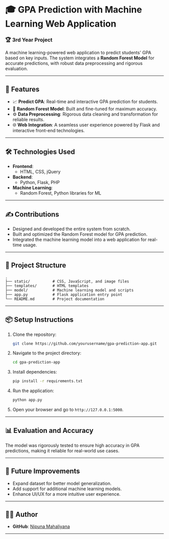 # 🎓 GPA Prediction with Machine Learning Web Application

### 🏆 **3rd Year Project**

A machine learning-powered web application to predict students' GPA based on key inputs. The system integrates a **Random Forest Model** for accurate predictions, with robust data preprocessing and rigorous evaluation.

---

## 🚀 **Features**
- 📈 **Predict GPA**: Real-time and interactive GPA prediction for students.
- 🧐 **Random Forest Model**: Built and fine-tuned for maximum accuracy.
- ⚙️ **Data Preprocessing**: Rigorous data cleaning and transformation for reliable results.
- 🌐 **Web Integration**: A seamless user experience powered by Flask and interactive front-end technologies.

---

## 🛠️ **Technologies Used**
- **Frontend**:  
  - HTML, CSS, jQuery
- **Backend**:  
  - Python, Flask, PHP
- **Machine Learning**:  
  - Random Forest, Python libraries for ML

---

## ✍️ **Contributions**
- Designed and developed the entire system from scratch.
- Built and optimized the Random Forest model for GPA prediction.
- Integrated the machine learning model into a web application for real-time usage.

---

## 💃 **Project Structure**
```plaintext
.
├── static/          # CSS, JavaScript, and image files
├── templates/       # HTML templates
├── model/           # Machine learning model and scripts
├── app.py           # Flask application entry point
└── README.md        # Project documentation
```

---

## 📦 **Setup Instructions**
1. Clone the repository:
   ```bash
   git clone https://github.com/yourusername/gpa-prediction-app.git
   ```
2. Navigate to the project directory:
   ```bash
   cd gpa-prediction-app
   ```
3. Install dependencies:
   ```bash
   pip install -r requirements.txt
   ```
4. Run the application:
   ```bash
   python app.py
   ```
5. Open your browser and go to `http://127.0.0.1:5000`.

---

## 📊 **Evaluation and Accuracy**
The model was rigorously tested to ensure high accuracy in GPA predictions, making it reliable for real-world use cases.

---

## 🌟 **Future Improvements**
- Expand dataset for better model generalization.
- Add support for additional machine learning models.
- Enhance UI/UX for a more intuitive user experience.

---

## 🧑‍💻 **Author**
- **GitHub**: [Nipuna Mahaliyana](https://github.com/nipunasahanmahaliyana)

---
